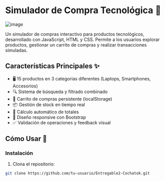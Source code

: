 # Simulador de Compra Tecnológica 🛒

![image](https://github.com/user-attachments/assets/9679bdbf-9caf-4042-a892-5fb2f4a9440f)


Un simulador de compras interactivo para productos tecnológicos, desarrollado con JavaScript, HTML y CSS. Permite a los usuarios explorar productos, gestionar un carrito de compras y realizar transacciones simuladas.

## Características Principales ✨

- 🖥️ 15 productos en 3 categorías diferentes (Laptops, Smartphones, Accesorios)
- 🔍 Sistema de búsqueda y filtrado combinado
- 🛒 Carrito de compras persistente (localStorage)
- 📦 Gestión de stock en tiempo real
- 💸 Cálculo automático de totales
- 📱 Diseño responsive con Bootstrap
- ✅ Validación de operaciones y feedback visual

## Cómo Usar 🚀

### Instalación
1. Clona el repositorio:
```bash
git clone https://github.com/tu-usuario/Entregable2-Cochatok.git
